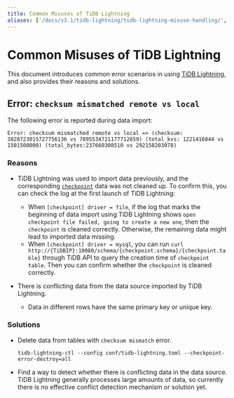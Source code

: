 ```yaml
---
title: Common Misuses of TiDB Lightning
aliases: ['/docs/v3.1/tidb-lightning/tidb-lightning-misuse-handling/','/docs/v3.1/reference/tools/error-case-handling/lightning-misuse-handling/']
---
```


# Common Misuses of TiDB Lightning

This document introduces common error scenarios in using [TiDB Lightning](/tidb-lightning/tidb-lightning-overview.md), and also provides their reasons and solutions.

## Error: `checksum mismatched remote vs local`

The following error is reported during data import:

```log
Error: checksum mismatched remote vs local => (checksum: 3828723015727756136 vs 7895534721177712659) (total_kvs: 1221416844 vs 1501500000) (total_bytes:237660308510 vs 292158203078)
```

### Reasons

* TiDB Lightning was used to import data previously, and the corresponding [`checkpoint`](/tidb-lightning/tidb-lightning-checkpoints.md) data was not cleaned up. To confirm this, you can check the log at the first launch of TiDB Lightning:

    * When `[checkpoint] driver = file`, if the log that marks the beginning of data import using TiDB Lightning shows `open checkpoint file failed, going to create a new one`, then the `checkpoint` is cleaned correctly. Otherwise, the remaining data might lead to imported data missing.
    * When `[checkpoint] driver = mysql`, you can run `curl http://{TiDBIP}:10080/schema/{checkpoint.schema}/{checkpoint.table}` through TiDB API to query the creation time of `checkpoint table`. Then you can confirm whether the `checkpoint` is cleaned correctly.

* There is conflicting data from the data source imported by TiDB Lightning.
    * Data in different rows have the same primary key or unique key.

### Solutions

* Delete data from tables with `checksum mismatch` error.

    ```
    tidb-lightning-ctl --config conf/tidb-lightning.toml --checkpoint-error-destroy=all
    ```

* Find a way to detect whether there is conflicting data in the data source. TiDB Lightning generally processes large amounts of data, so currently there is no effective conflict detection mechanism or solution yet.